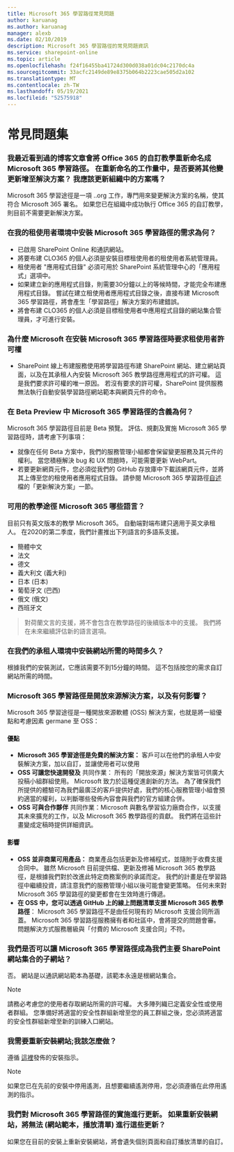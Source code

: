 ```yaml
---
title: Microsoft 365 學習路徑常見問題
author: karuanag
ms.author: karuanag
manager: alexb
ms.date: 02/10/2019
description: Microsoft 365 學習路徑的常見問題資訊
ms.service: sharepoint-online
ms.topic: article
ms.openlocfilehash: f24f16455ba41724d300d038a01dc04c2170dc4a
ms.sourcegitcommit: 33acfc2149de89e8375b064b2223cae505d2a102
ms.translationtype: MT
ms.contentlocale: zh-TW
ms.lasthandoff: 05/19/2021
ms.locfileid: "52575918"
---
```

# <a name="frequently-asked-questions"></a>常見問題集

### <a name="i-recently-saw-a-blog-post-that-custom-learning-for-office-365-is-being-renamed-to-microsoft-365-learning-pathways-are-there-other-changes-being-added-to-the-solution-as-part-of-the-renaming-effort-should-i-update-the-solution-in-my-organization"></a>我最近看到過的博客文章會將 Office 365 的自訂教學重新命名成 Microsoft 365 學習路徑。 在重新命名的工作量中，是否要將其他變更新增至解決方案？ 我應該更新組織中的方案嗎？

Microsoft 365 學習途徑是一項 ..org 工作，專門用來變更解決方案的名稱，使其符合 Microsoft 365 署名。 如果您已在組織中成功執行 Office 365 的自訂教學，則目前不需要更新解決方案。  

### <a name="what-are-the-requirements-for-installing-microsoft-365-learning-pathways-into-my-tenant-environment"></a>在我的租使用者環境中安裝 Microsoft 365 學習路徑的需求為何？

- 已啟用 SharePoint Online 和通訊網站。
- 將要布建 CLO365 的個人必須是安裝目標租使用者的租使用者系統管理員。
- 租使用者 "應用程式目錄" 必須可用於 SharePoint 系統管理中心的「應用程式」選項中。
- 如果建立新的應用程式目錄，則需要30分鐘以上的等候時間，才能完全布建應用程式目錄。 嘗試在建立租使用者應用程式目錄之後，直接布建 Microsoft 365 學習路徑，將會產生「學習路徑」解決方案的布建錯誤。 
- 將會布建 CLO365 的個人必須是目標租使用者中應用程式目錄的網站集合管理員，才可進行安裝。

### <a name="why-is-microsoft-asking-for-tenant-permissions-when-installing-microsoft-365-learning-pathways"></a>為什麼 Microsoft 在安裝 Microsoft 365 學習路徑時要求租使用者許可權 

- SharePoint 線上布建服務使用將學習路徑布建 SharePoint 網站、建立網站頁面，以及在其承租人內安裝 Microsoft 365 教學路徑應用程式的許可權。 這是我們要求許可權的唯一原因。 若沒有要求的許可權，SharePoint 提供服務無法執行自動安裝學習路徑網站範本與網頁元件的命令。 

### <a name="what-are-the-implications-of-microsoft-365-learning-pathways-being-in-a-beta-preview"></a>在 Beta Preview 中 Microsoft 365 學習路徑的含義為何？ 

Microsoft 365 學習路徑目前是 Beta 預覽。 評估、規劃及實施 Microsoft 365 學習路徑時，請考慮下列事項：

- 就像在任何 Beta 方案中，我們的服務管理小組都會保留變更服務及其元件的權利。 當您積極解決 bug 和 UX 問題時，可能需要更新 WebPart。
- 若要更新網頁元件，您必須從我們的 GitHub 存放庫中下載該網頁元件，並將其上傳至您的租使用者應用程式目錄。 請參閱 Microsoft 365 學習路徑[自述](https://github.com/pnp/custom-learning-office-365/blob/master/README.md)檔的「更新解決方案」一節。 

### <a name="what-languages-is-microsoft-365-learning-pathways-available-in"></a>可用的教學途徑 Microsoft 365 哪些語言？

目前只有英文版本的教學 Microsoft 365。 自動端對端布建只適用于英文承租人。 在2020的第二季度，我們計畫推出下列語言的多語系支援。 

- 簡體中文 
- 法文  
- 德文 
- 義大利文 (義大利) 
- 日本 (日本)   
- 葡萄牙文 (巴西)  
- 俄文 (俄文)   
- 西班牙文 

> 對荷蘭文言的支援，將不會包含在教學路徑的後續版本中的支援。 我們將在未來繼續評估新的語言選項。

### <a name="how-long-will-it-take-to-install-the-site-in-our-tenant-environment"></a>在我們的承租人環境中安裝網站所需的時間多久？

根據我們的安裝測試，它應該需要不到15分鐘的時間。 這不包括按您的需求自訂網站所需的時間。

### <a name="is-microsoft-365-learning-pathways-an-open-source-solution-and-what-are-the-implications"></a>Microsoft 365 學習路徑是開放來源解決方案，以及有何影響？

Microsoft 365 學習途徑是一種開放來源軟體 (OSS) 解決方案，也就是將一組優點和考慮因素 germane 至 OSS：

#### <a name="benefits"></a>優點 
- **Microsoft 365 學習途徑是免費的解決方案：** 客戶可以在他們的承租人中安裝解決方案，加以自訂，並讓使用者可以使用
- **OSS 可讓您快速開發及**  共同作業： 所有的「開放來源」解決方案皆可供廣大投稿小組群組使用。  Microsoft 致力於這種促進創新的方法。  為了確保我們所提供的體驗可為我們最廣泛的客戶提供好處，我們的核心服務管理小組會預約適當的權利，以判斷哪些發佈內容會與我們的官方組建合併。  
- **OSS 可與合作夥伴** 共同作業：Microsoft 與數名學習協力廠商合作，以支援其未來擴充的工作，以及 Microsoft 365 教學路徑的貢獻。 我們將在這些計畫變成定稿時提供詳細資訊。 
    
#### <a name="implications"></a>影響
- **OSS 並非商業可用產品：** 商業產品包括更新及修補程式，並隨附于收費支援合同中。 雖然 Microsoft 目前提供檔、更新及修補 Microsoft 365 教學路徑，是根據我們對於改進此特定商務案例的承諾而定。 我們的計畫是在學習路徑中繼續投資，請注意我們的服務管理小組以後可能會變更策略。 任何未來對 Microsoft 365 學習路徑的變更都會在生效時進行傳遞。 
- **在 OSS 中，您可以透過 GitHub 上的線上問題清單支援 Microsoft 365 教學路徑**： Microsoft 365 學習路徑不是由任何現有的 Microsoft 支援合同所涵蓋。 Microsoft 365 學習路徑服務擁有者和社區中，會將提交的問題會審。 問題解決方式服務層級與「付費的 Microsoft 支援合同」不符。  

### <a name="can-we-make-the-microsoft-365-learning-pathways-a-subsite-of-our-primary-sharepoint-site-collection"></a>我們是否可以讓 Microsoft 365 學習路徑成為我們主要 SharePoint 網站集合的子網站？

否。 網站是以通訊網站範本為基礎，該範本永遠是根網站集合。

> [!NOTE]
> 請務必考慮您的使用者存取網站所需的許可權。 大多陣列織已定義安全性或使用者群組。 您準備好將適當的安全性群組新增至您的員工群組之後，您必須將適當的安全性群組新增至新的訓練入口網站。

### <a name="i-need-to-reinstall-the-site-what-should-i-do"></a>我需要重新安裝網站;我該怎麼做？

遵循 [這裡](custom_provision.md)發佈的安裝指示。

> [!NOTE]
> 如果您已在先前的安裝中停用遙測，且想要繼續遙測停用，您必須遵循在此停用遙測的指示。

### <a name="we-made-updates-to-our-implementation-of-microsoft-365-learning-pathways-will-we-lose-these-updates-made-to-site-template-playlists-if-we-reinstall-the-site"></a>我們對 Microsoft 365 學習路徑的實施進行更新。 如果重新安裝網站，將無法 (網站範本，播放清單) 進行這些更新？

如果您在目前的安裝上重新安裝網站，將會遺失個別頁面和自訂播放清單的自訂。  
